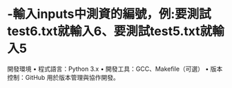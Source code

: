 # -輸入inputs中測資的編號，例:要測試test6.txt就輸入6、要測試test5.txt就輸入5
開發環境
    • 程式語言：Python 3.x
    • 開發工具：GCC、Makefile（可選）
    • 版本控制：GitHub 用於版本管理與協作開發。
